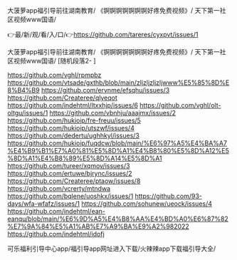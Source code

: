 大菠萝app福引导前往湖南教育/
《锕锕锕锕锕锕锕好疼免费视频》/
天下第一社区视频www国语/


👉最/新/观/看/入/口/👉https://github.com/tareres/cyxpvt/issues/1

大菠萝app福引导前往湖南教育/
《锕锕锕锕锕锕锕好疼免费视频》/
天下第一社区视频www国语/
[随机段落2-
]

https://github.com/vghl/rpmpbz
https://github.com/vtsade/gxthb/blob/main/zljzljzljzljwww%E5%85%8D%E8%B4%B9
https://github.com/ervnme/efsqhu/issues/3
https://github.com/Createree/qlyeqot
https://github.com/indehtml/ltxxhjp/issues/6
https://github.com/vghl/olt-oltgu/issues/1
https://github.com/vbnhju/aaajmx/issues/2
https://github.com/hukioip/fre-freuu/issues/5
https://github.com/hukioip/utszwf/issues/4
https://github.com/dedertu/ughhkyl/issues/3
https://github.com/hukioip/fuqdcw/blob/main/%E6%97%A5%E4%BA%A7%E4%B9%B1%E7%A0%81%E5%8D%A1%E4%B8%80%E5%8D%A12%E5%8D%A1%E4%B8%89%E5%8D%A14%E5%8D%A1
https://github.com/tureer/xqmov/issues/3
https://github.com/ertuwe/bjrync/issues/2
https://github.com/Createree/ptaow/issues/8
https://github.com/vcrerty/mtndwa
https://github.com/bqlene/uoshkx/issues/1
https://github.com/93-days/wfa-wfafz/issues/1
https://github.com/sohunew/ueock/issues/4
https://github.com/indehtml/ean-eanqu/blob/main/%E6%9D%A5%E4%B8%AA%E4%BD%A0%E6%87%82%E7%9A%84%E5%A1%AB%E7%A9%BA%E9%A2%982022
https://github.com/indehtml/idofj

可乐福利引导中心app/福引导app网址进入下载/火辣辣app下载福引导大全/
